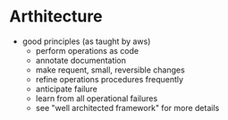 # Arthitecture

- good principles (as taught by aws)
  - perform operations as code
  - annotate documentation
  - make requent, small, reversible changes
  - refine operations procedures frequently
  - anticipate failure
  - learn from all operational failures
  - see "well architected framework" for more details